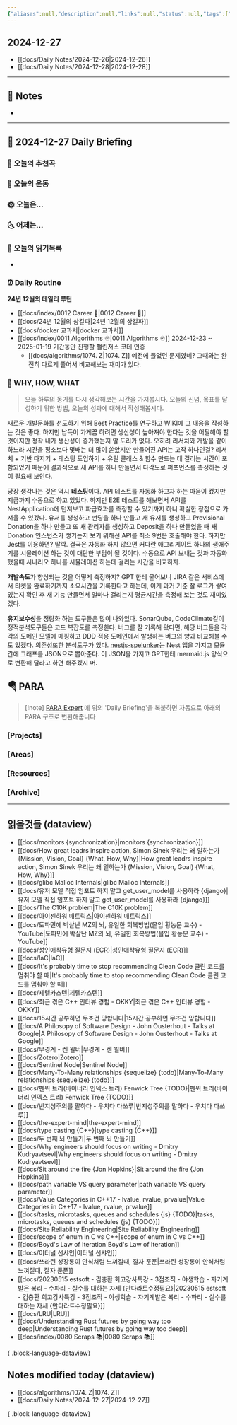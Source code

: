 ```yaml
---
{"aliases":null,"description":null,"links":null,"status":null,"tags":[" DailyNote "],"title":"2024-12-27","created":"2024-12-27T13:14:24","updated":"2024-12-27T15:42:56","dg-publish":true,"permalink":"/docs/Daily Notes/2024-12-27/","dgPassFrontmatter":true}
---
```



## 2024-12-27

- [[docs/Daily Notes/2024-12-26\|2024-12-26]] 
- [[docs/Daily Notes/2024-12-28\|2024-12-28]]

---

## 📝 Notes

- 


---

## 📅 2024-12-27 Daily Briefing

### 🎵 오늘의 추천곡

### 🏃 오늘의 운동

### 🌞 오늘은...

### 🌜 어제는...

### 📖 오늘의 읽기목록

- 

### ⏰ Daily Routine

**24년 12월의 데일리 루틴**

- [[docs/index/0012 Career 💼\|0012 Career 💼]]
- [[docs/24년 12월의 상칼파\|24년 12월의 상칼파]]
- [[docs/docker 교과서\|docker 교과서]]
- [[docs/index/0011 Algorithms ♾️\|0011 Algorithms ♾️]] 2024-12-23 ~ 2025-01-19 기간동안 진행할 챌린저스 코테 인증
	- [[docs/algorithms/1074. Z\|1074. Z]] 예전에 풀었던 문제였네? 그때와는 완전히 다르게 풀어서 비교해보는 재미가 있다.

### 🚀 WHY, HOW, WHAT

> 오늘 하루의 동기를 다시 생각해보는 시간을 가져봅시다. 오늘의 신념, 목표를 달성하기 위한 방법, 오늘의 성과에 대해서 작성해봅시다.

새로운 개발문화를 선도하기 위해 Best Practice를 연구하고 WIKI에 그 내용을 작성하는 것은 좋다. 하지만 납득이 가게끔 하려면 생산성이 높아져야 한다는 것을 어필해야 할 것이지만 정작 내가 생산성이 증가했는지 알 도리가 없다. 오히려 리서치와 개발을 같이 하느라 시간을 평소보다 몇배는 더 많이 쏟았지만 만들어진 API는 고작 하나인걸? 리서치 + 기반 다지기 + 테스팅 도입하기 + 유틸 클래스 & 함수 만드는 데 걸리는 시간이 포함되었기 때문에 결과적으로 새 API를 하나 만들면서 다각도로 퍼포먼스를 측정하는 것이 필요해 보인다.

당장 생각나는 것은 역시 **테스팅**이다. API 테스트를 자동화 하고자 하는 마음이 컸지만 지금까지 수동으로 하고 있었다. 하지만 E2E 테스트를 해보면서 API를 NestApplication에 던져보고 파급효과를 측정할 수 있기까지 하니 확실한 장점으로 가져올 수 있겠다. 유저를 생성하고 펀딩을 하나 만들고 새 유저를 생성하고 Provisional Donation을 하나 만들고 또 새 관리자를 생성하고 Deposit을 하나 만들었을 때 새 Donation 인스턴스가 생기는지 보기 위해선 API를 최소 9번은 호출해야 한다. 하지만 Jest를 이용하면? 딸깍. 결국은 자동화 하지 않으면 커다란 애그리게이트 하나의 생애주기를 시뮬레이션 하는 것이 대단한 부담이 될 것이다. 수동으로 API 보내는 것과 자동화 했을때 시나리오 하나를 시뮬레이션 하는데 걸리는 시간을 비교하자.

**개발속도**가 향상되는 것을 어떻게 측정하지? GPT 한테 물어보니 JIRA 같은 서비스에서 티켓을 완료하기까지 소요시간을 기록한다고 하는데, 이게 과거 기준 잘 로그가 쌓여있는지 확인 후 새 기능 만들면서 얼마나 걸리는지 평균시간을 측정해 보는 것도 재미있겠다.

**유지보수성**을 정량화 하는 도구들은 많이 나와있다. SonarQube, CodeClimate같이 정적분석도구들은 코드 복잡도를 측정한다. 버그를 잘 기록해 왔다면, 해당 버그들을 각각의 도메인 모델에 매핑하고 DDD 적용 도메인에서 발생하는 버그의 양과 비교해볼 수도 있겠다. 의존성또한 분석도구가 있다. [nestjs-spelunker](https://github.com/jmcdo29/nestjs-spelunker)는 Nest 앱을 가지고 모듈 간에 그래프를 JSON으로 뽑아준다. 이 JSON을 가지고 GPT한테 mermaid.js 양식으로 변환해 달라고 하면 해주겠지 머.



##  🪂 PARA

> [!note] [PARA Expert](https://chatgpt.com/g/g-46Xrh4MXk-para-expert) 에 위의 'Daily Briefing'을 복붙하면 자동으로 아래의 PARA 구조로 변환해줍니다

### [Projects]

### [Areas]

### [Resources]

### [Archive]

---

## 읽을것들 (dataview)

- [[docs/monitors {synchronization}\|monitors {synchronization}]]
- [[docs/How great leadrs inspire action, Simon Sinek 우리는 왜 일하는가 {Mission, Vision, Goal} {What, How, Why}\|How great leadrs inspire action, Simon Sinek 우리는 왜 일하는가 {Mission, Vision, Goal} {What, How, Why}]]
- [[docs/glibc Malloc Internals\|glibc Malloc Internals]]
- [[docs/유저 모델 직접 임포트 하지 말고 get_user_model를 사용하라 {django}\|유저 모델 직접 임포트 하지 말고 get_user_model를 사용하라 {django}]]
- [[docs/The C10K problem\|The C10K problem]]
- [[docs/아이젠하워 매트릭스\|아이젠하워 매트릭스]]
- [[docs/도파민에 박살난 MZ의 뇌, 유일한 회복방법(몰입 황농문 교수) - YouTube\|도파민에 박살난 MZ의 뇌, 유일한 회복방법(몰입 황농문 교수) - YouTube]]
- [[docs/성인애착유형 질문지 (ECR)\|성인애착유형 질문지 (ECR)]]
- [[docs/IaC\|IaC]]
- [[docs/It's probably time to stop recommending Clean Code 클린 코드를 멈춰야 할 때\|It's probably time to stop recommending Clean Code 클린 코드를 멈춰야 할 때]]
- [[docs/제텔카스텐\|제텔카스텐]]
- [[docs/최근 겪은 C++ 인터뷰 경험 - OKKY\|최근 겪은 C++ 인터뷰 경험 - OKKY]]
- [[docs/15시간 공부하면 무조건 망합니다\|15시간 공부하면 무조건 망합니다]]
- [[docs/A Philosopy of Software Design - John Ousterhout - Talks at Google\|A Philosopy of Software Design - John Ousterhout - Talks at Google]]
- [[docs/무경계 - 켄 윌버\|무경계 - 켄 윌버]]
- [[docs/Zotero\|Zotero]]
- [[docs/Sentinel Node\|Sentinel Node]]
- [[docs/Many-To-Many relationships {sequelize} {todo}\|Many-To-Many relationships {sequelize} {todo}]]
- [[docs/펜윅 트리(바이너리 인덱스 트리) Fenwick Tree {TODO}\|펜윅 트리(바이너리 인덱스 트리) Fenwick Tree {TODO}]]
- [[docs/반지성주의를 말하다 - 우치다 다쓰루\|반지성주의를 말하다 - 우치다 다쓰루]]
- [[docs/the-expert-mind\|the-expert-mind]]
- [[docs/type casting {C++}\|type casting {C++}]]
- [[docs/두 번째 뇌 만들기\|두 번째 뇌 만들기]]
- [[docs/Why engineers should focus on writing - Dmitry Kudryavtsevl\|Why engineers should focus on writing - Dmitry Kudryavtsevl]]
- [[docs/Sit around the fire {Jon Hopkins}\|Sit around the fire {Jon Hopkins}]]
- [[docs/path variable VS query parameter\|path variable VS query parameter]]
- [[docs/Value Categories in C++17 - lvalue, rvalue, prvalue\|Value Categories in C++17 - lvalue, rvalue, prvalue]]
- [[docs/tasks, microtasks, queues and schedules {js} {TODO}\|tasks, microtasks, queues and schedules {js} {TODO}]]
- [[docs/Site Reliability Engineering\|Site Reliability Engineering]]
- [[docs/scope of enum in C vs C++\|scope of enum in C vs C++]]
- [[docs/Boyd's Law of Iteration\|Boyd's Law of Iteration]]
- [[docs/이터널 선샤인\|이터널 선샤인]]
- [[docs/쓰라린 성장통이 안식처럼 느껴질때, 잘자 푼푼\|쓰라린 성장통이 안식처럼 느껴질때, 잘자 푼푼]]
- [[docs/20230515 estsoft - 김충환 회고강사특강 - 3점조직 - 야생학습 - 자기계발은 복리 - 수파리 - 실수를 대하는 자세 {만다라트수정필요}\|20230515 estsoft - 김충환 회고강사특강 - 3점조직 - 야생학습 - 자기계발은 복리 - 수파리 - 실수를 대하는 자세 {만다라트수정필요}]]
- [[docs/LRU\|LRU]]
- [[docs/Understanding Rust futures by going way too deep\|Understanding Rust futures by going way too deep]]
- [[docs/index/0080 Scraps 📚\|0080 Scraps 📚]]

{ .block-language-dataview}

## Notes modified today (dataview)

- [[docs/algorithms/1074. Z\|1074. Z]]
- [[docs/Daily Notes/2024-12-27\|2024-12-27]]

{ .block-language-dataview}
